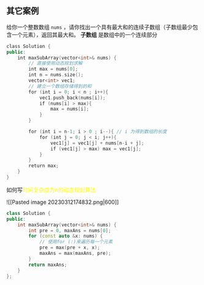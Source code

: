 





## 其它案例
给你一个整数数组 `nums` ，请你找出一个具有最大和的连续子数组（子数组最少包含一个元素），返回其最大和。
**子数组** 是数组中的一个连续部分

```cpp 
class Solution {
public:
    int maxSubArray(vector<int>& nums) {
        // 直接使用动态规划求解
        int max = nums[0]; 
        int n = nums.size();
        vector<int> vec1;
        // 建立一个数组存储得到的和
        for (int i = 0; i < n ; i++){
            vec1.push_back(nums[i]);
            if (nums[i] > max){
                max = nums[i];
            }
        }

        for (int i = n-1; i > 0 ; i--){ // i 为得到数组的长度
            for (int j = 0; j < i; j++){
                vec1[j] = vec1[j] + nums[n-i + j];
                if (vec1[j] > max) max = vec1[j];
            }
        }
        return max;
    }
}
```

如何写<mark style="background: transparent; color: yellow">时间复杂度为n的动态规划算法</mark>

![[Pasted image 20230312174832.png|600]]

```cpp 
class Solution {
public:
    int maxSubArray(vector<int>& nums) {
        int pre = 0, maxAns = nums[0];
        for (const auto &x: nums) { 
	        // 使用for (:)来遍历每一个元素
            pre = max(pre + x, x);
            maxAns = max(maxAns, pre);
        }
        return maxAns;
    }
};
```



